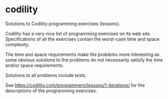 # codility
Solutions to Codility programming exercises (lessons).

Codility has a very nice list of programming exercises
on its web site. Specifications of all the exercises
contain the worst-case time and space complexity.

The time and space requirements make the problems
more interesting as some obvious solutions to the
problems do not necessarily satisfy the time and/or
space requirements.

Solutions to all problems include tests.

See https://codility.com/programmers/lessons/1-iterations/
for the descriptions of the programming exercises.
